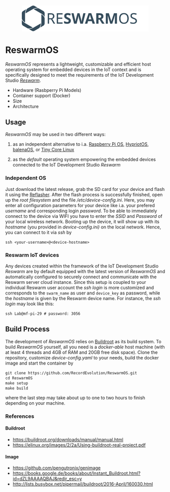 
<p align="center">
  <a href="https://record-evolution.de/reswarm">
    <img
      alt="reswarm-os.svg"
      src="assets/reswarm-os.svg"
      width="400"
    />
  </a>
</p>

# ReswarmOS

_ReswarmOS_ represents a lightweight, customizable and efficient host operating 
system for embedded devices in the IoT context and is specifically designed to 
meet the requirements of the IoT Development Studio 
_[Reswarm](https://www.record-evolution.de/reswarm/)_.

- Hardware (Rasbperry Pi Models)
- Container support (Docker)
- Size
- Architecture

## Usage

_ReswarmOS_ may be used in two different ways:

1. as an independent alternative to i.a.
  [Raspberry Pi OS](https://www.raspberrypi.org/downloads/raspberry-pi-os/),
  [HypriotOS](https://blog.hypriot.com),
  [balenaOS](https://www.balena.io/os/),
  or [Tiny Core Linux](http://tinycorelinux.net)

1. as the _default_ operating system empowering the embedded devices connected
   to the IoT Development Studio _Reswarm_

### Independent OS

Just download the latest release, grab the SD card for your device and flash it
using the [Reflasher](https://github.com/RecordEvolution/Reflasher). After the 
flash process is successfully finished, open up the _root filesystem_ and the 
file _/etc/device-config.ini_. Here, you may enter all configuration parameters
for your device like i.a. your prefered _username_ and corresponding login _password_.
To be able to immediately connect to the device via WIFI you have to enter the 
_SSID_ and _Password_ of your local wireless network. Booting up the device, it will 
show up with its _hostname_ (you provided in _device-config.ini)_ on the local network.
Hence, you can connect to it via _ssh_ by

```
ssh <your-username>@<device-hostname> 
```

### Reswarm IoT devices

Any devices created within the framework of the IoT Development Studio 
_Reswarm_ are by default equipped with the latest version of _ReswarmOS_
and automatically configured to securely connect and communicate with
the Reswarm server cloud instance. Since this setup is coupled to your
individual Reswarm user account the _ssh login_ is more customized and 
corresponds to the `swarm_name` as user and `device_key` as password,
while the _hostname_ is given by the Reswarm device name. For instance,
the _ssh login_ may look like this:

```
ssh Lab@mf-pi-29 # password: 3056
```   

## Build Process

The development of _ReswarmOS_ relies on [Buildroot](https://buildroot.org)
as its build system. To build _ReswarmOS_ yourself, all you need is a 
_docker-able_ host machine (with at least 4 threads and 4GB of RAM and 
20GB free disk space). Clone the repository, customize _device-config.yaml_ 
to your needs, build the docker image and start the container by

```
git clone https://github.com/RecordEvolution/ReswarmOS.git
cd ReswarmOS
make setup
make build
```

where the last step may take about up to one to two hours to finish 
depending on your machine.

### References

#### Buildroot

- https://buildroot.org/downloads/manual/manual.html
- https://elinux.org/images/2/2a/Using-buildroot-real-project.pdf

#### Image

- https://github.com/pengutronix/genimage
- https://books.google.de/books/about/Instant_Buildroot.html?id=dZL9AAAAQBAJ&redir_esc=y
- http://lists.busybox.net/pipermail/buildroot/2016-April/160030.html
